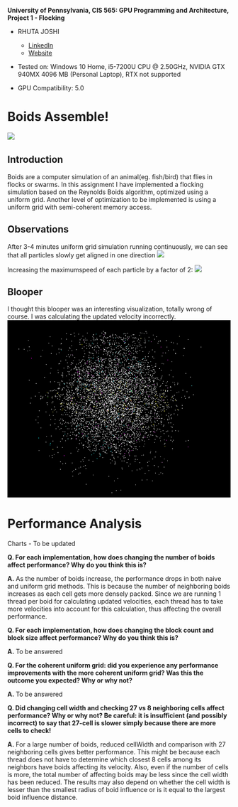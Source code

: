 **University of Pennsylvania, CIS 565: GPU Programming and Architecture,
Project 1 - Flocking**

* RHUTA JOSHI
  * [LinkedIn](https://www.linkedin.com/in/rcj9719/)
  * [Website](https://sites.google.com/view/rhuta-joshi)

* Tested on: Windows 10 Home, i5-7200U CPU @ 2.50GHz, NVIDIA GTX 940MX 4096 MB (Personal Laptop), RTX not supported
* GPU Compatibility: 5.0

# Boids Assemble! #

![](images/50k_default.gif)

## Introduction

Boids are a computer simulation of an animal(eg. fish/bird) that flies in flocks or swarms.
In this assignment I have implemented a flocking simulation based on the Reynolds Boids algorithm, optimized using a uniform grid. Another level of optimization to be implemented is using a uniform grid with semi-coherent memory access.

## Observations

After 3-4 minutes uniform grid simulation running continuously, we can see that all particles slowly get aligned in one direction
![](images/50k_3min.gif)

Increasing the maximumspeed of each particle by a factor of 2:
![](images/50k_2xSpeed.gif)

## Blooper

I thought this blooper was an interesting visualization, totally wrong of course. I was calculating the updated velocity incorrectly.
![](images/5k_naive_blooper.gif)

# Performance Analysis #

Charts - To be updated

**Q. For each implementation, how does changing the number of boids affect performance? Why do you think this is?**

**A.** As the number of boids increase, the performance drops in both naive and uniform grid methods. This is because the number of neighboring boids increases as each cell gets more densely packed. Since we are running 1 thread per boid for calculating updated velocities, each thread has to take more velocities into account for this calculation, thus affecting the overall performance.

**Q. For each implementation, how does changing the block count and block size affect performance? Why do you think this is?**

**A.** To be answered

**Q. For the coherent uniform grid: did you experience any performance improvements with the more coherent uniform grid? Was this the outcome you expected? Why or why not?**

**A.** To be answered

**Q. Did changing cell width and checking 27 vs 8 neighboring cells affect performance? Why or why not? Be careful: it is insufficient (and possibly incorrect) to say that 27-cell is slower simply because there are more cells to check!**

**A.** For a large number of boids, reduced cellWidth and comparison with 27 neighboring cells gives better performance. This might be because each thread does not have to determine which closest 8 cells among its neighbors have boids affecting its velocity. Also, even if the number of cells is more, the total number of affecting boids may be less since the cell width has been reduced. The results may also depend on whether the cell width is lesser than the smallest radius of boid influence or is it equal to the largest boid influence distance.


